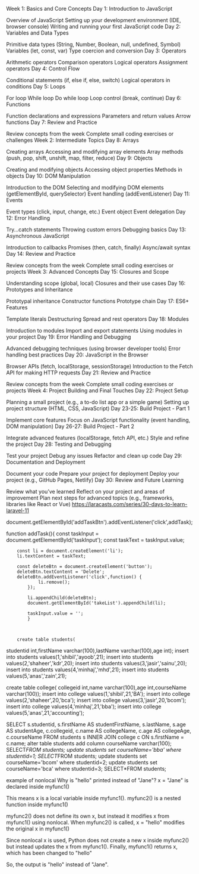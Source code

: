 Week 1: Basics and Core Concepts
Day 1: Introduction to JavaScript

Overview of JavaScript
Setting up your development environment (IDE, browser console)
Writing and running your first JavaScript code
Day 2: Variables and Data Types

Primitive data types (String, Number, Boolean, null, undefined, Symbol)
Variables (let, const, var)
Type coercion and conversion
Day 3: Operators

Arithmetic operators
Comparison operators
Logical operators
Assignment operators
Day 4: Control Flow

Conditional statements (if, else if, else, switch)
Logical operators in conditions
Day 5: Loops

For loop
While loop
Do while loop
Loop control (break, continue)
Day 6: Functions

Function declarations and expressions
Parameters and return values
Arrow functions
Day 7: Review and Practice

Review concepts from the week
Complete small coding exercises or challenges
Week 2: Intermediate Topics
Day 8: Arrays

Creating arrays
Accessing and modifying array elements
Array methods (push, pop, shift, unshift, map, filter, reduce)
Day 9: Objects

Creating and modifying objects
Accessing object properties
Methods in objects
Day 10: DOM Manipulation

Introduction to the DOM
Selecting and modifying DOM elements (getElementById, querySelector)
Event handling (addEventListener)
Day 11: Events

Event types (click, input, change, etc.)
Event object
Event delegation
Day 12: Error Handling

Try...catch statements
Throwing custom errors
Debugging basics
Day 13: Asynchronous JavaScript

Introduction to callbacks
Promises (then, catch, finally)
Async/await syntax
Day 14: Review and Practice

Review concepts from the week
Complete small coding exercises or projects
Week 3: Advanced Concepts
Day 15: Closures and Scope

Understanding scope (global, local)
Closures and their use cases
Day 16: Prototypes and Inheritance

Prototypal inheritance
Constructor functions
Prototype chain
Day 17: ES6+ Features

Template literals
Destructuring
Spread and rest operators
Day 18: Modules

Introduction to modules
Import and export statements
Using modules in your project
Day 19: Error Handling and Debugging

Advanced debugging techniques (using browser developer tools)
Error handling best practices
Day 20: JavaScript in the Browser

Browser APIs (fetch, localStorage, sessionStorage)
Introduction to the Fetch API for making HTTP requests
Day 21: Review and Practice

Review concepts from the week
Complete small coding exercises or projects
Week 4: Project Building and Final Touches
Day 22: Project Setup

Planning a small project (e.g., a to-do list app or a simple game)
Setting up project structure (HTML, CSS, JavaScript)
Day 23-25: Build Project - Part 1

Implement core features
Focus on JavaScript functionality (event handling, DOM manipulation)
Day 26-27: Build Project - Part 2

Integrate advanced features (localStorage, fetch API, etc.)
Style and refine the project
Day 28: Testing and Debugging

Test your project
Debug any issues
Refactor and clean up code
Day 29: Documentation and Deployment

Document your code
Prepare your project for deployment
Deploy your project (e.g., GitHub Pages, Netlify)
Day 30: Review and Future Learning

Review what you’ve learned
Reflect on your project and areas of improvement
Plan next steps for advanced topics (e.g., frameworks, libraries like React or Vue)
https://laracasts.com/series/30-days-to-learn-laravel-11







document.getElementById('addTaskBtn').addEventListener('click',addTask);

 function addTask(){
        const taskInput = document.getElementById('taskInput');
        const taskText = taskInput.value;

        const li = document.createElement('li');
        li.textContent = taskText;

        const deleteBtn = document.createElement('button');
        deleteBtn.textContent = 'Delete';
        deleteBtn.addEventListener('click',function() {
                li.remove();
            });

            li.appendChild(deleteBtn);
            document.getElementById('takeList').appendChild(li);

            taskInput.value = '';
            }



        create table students(
studentid int,firstName varchar(100),lastName varchar(100),age int);
insert into students values(1,'shibil','ayoob',21);
insert into students values(2,'shaheer','kdr',20);
insert into students values(3,'jasir','sainu',20);
insert into students values(4,'minhaj','mhd',21);
insert into students values(5,'anas','zain',21);

create table college(
collegeid int,name varchar(100),age int,courseName varchar(100));
insert into college values(1,'shibil',21,'BA');
insert into college values(2,'shaheer',20,'bca');
insert into college values(3,'jasir',20,'bcom');
insert into college values(4,'minhaj',21,'bba');
insert into college values(5,'anas',21,'accounting');

SELECT 
    s.studentid, 
    s.firstName AS studentFirstName, 
    s.lastName, 
    s.age AS studentAge,
    c.collegeid, 
    c.name AS collegeName, 
    c.age AS collegeAge, 
    c.courseName
FROM 
    students s
INNER JOIN 
    college c
ON 
    s.firstName = c.name;
alter table students
add column courseName varchar(100);
SELECT*FROM students;
update students
set courseName='bba'
where studentid=1;
SELECT*FROM students;
update students
set courseName='bcom'
where studentid=2;
update students
set courseName='bca'
where studentid=3;
SELECT*FROM students;

example of nonlocal
Why is "hello" printed instead of "Jane"?
x = "Jane" is declared inside myfunc1()

This means x is a local variable inside myfunc1().
myfunc2() is a nested function inside myfunc1()

myfunc2() does not define its own x, but instead it modifies x from myfunc1() using nonlocal.
When myfunc2() is called, x = "hello" modifies the original x in myfunc1()

Since nonlocal x is used, Python does not create a new x inside myfunc2() but instead updates the x from myfunc1().
Finally, myfunc1() returns x, which has been changed to "hello"

So, the output is "hello" instead of "Jane".

